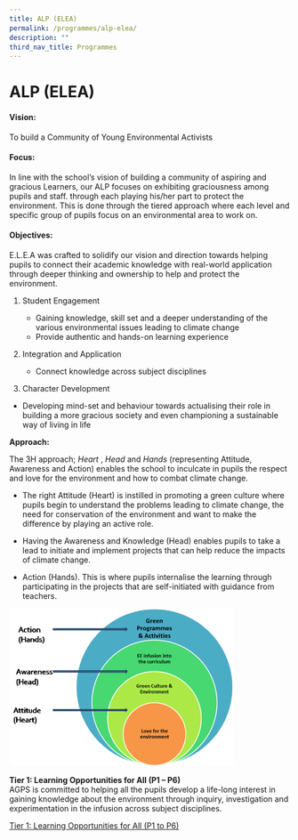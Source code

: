 ```yaml
---
title: ALP (ELEA)
permalink: /programmes/alp-elea/
description: ""
third_nav_title: Programmes
---
```

ALP (ELEA)
==========

#### Vision:
To build a Community of Young Environmental Activists  
  
#### Focus:
In line with the school’s vision of building a community of aspiring and gracious Learners, our ALP focuses on exhibiting graciousness among pupils and staff. through each playing his/her part to protect the environment. This is done through the tiered approach where each level and specific group of pupils focus on an environmental area to work on.  
  
#### Objectives:
E.L.E.A was crafted to solidify our vision and direction towards helping pupils to connect their academic knowledge with real-world application through deeper thinking and ownership to help and protect the environment.  

1.  Student Engagement
    
    *   Gaining knowledge, skill set and a deeper understanding of the various environmental issues leading to climate change
    *   Provide authentic and hands-on learning experience
    
2.  Integration and Application
    
    *   Connect knowledge across subject disciplines
    
3.  Character Development

*   Developing mind-set and behaviour towards actualising their role in building a more gracious society and even championing a sustainable way of living in life

  
**Approach:**

The 3H approach;&nbsp;_Heart_&nbsp;,&nbsp;_Head_&nbsp;and&nbsp;_Hands_&nbsp;(representing Attitude, Awareness and Action) enables the school to inculcate in pupils the respect and love for the environment and how to combat climate change.  

*   The right&nbsp;Attitude&nbsp;(Heart) is instilled in promoting a green culture where pupils begin to understand the problems leading to climate change, the need for conservation of the environment and want to make the difference by playing an active role.  
    
*   Having the&nbsp;Awareness&nbsp;and Knowledge (Head) enables pupils to take a lead to initiate and implement projects that can help reduce the impacts of climate change.  
    
*   Action&nbsp;(Hands). This is where pupils internalise the learning through participating in the projects that are self-initiated with guidance from teachers.

<img style="width:80%" src="/images/EE2.png">

**Tier 1: Learning Opportunities for All (P1 – P6)**<br>
AGPS is committed to helping all the pupils develop a life-long interest in gaining knowledge about the environment through inquiry, investigation and experimentation in the infusion across subject disciplines.

[Tier 1: Learning Opportunities for All (P1 to P6)](/holistic-education/programme/alp-elea/Tier-1-Learning-Opportunities-for-All-P1-to-P6/)